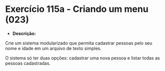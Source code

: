 # Exercício 115a - Criando um menu  (023)

* **Descrição:**

Crie um sistema modularizado que permita cadastrar pessoas pelo seu nome e idade em um arquivo de texto simples.

O sistema só ter duas opções: cadastrar uma nova pessoa e listar todas as pessoas cadastradas.
